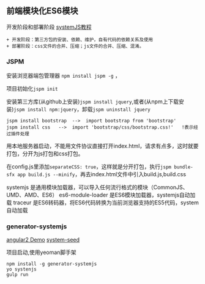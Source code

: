 

## 前端模块化ES6模块

开发阶段和部署阶段 [systemJS教程](https://www.zfanw.com/blog/jspm-systemjs.html)

	+ 开发阶段：第三方包的安装、依赖、维护，自有代码的依赖关系及使用
	+ 部署阶段：css文件的合并、压缩；js文件的合并、压缩、混淆。


### JSPM

安装浏览器端包管理器 `npm install jspm -g` ，

项目初始化`jspm init`

安装第三方库(从github上安装)`jspm install jquery`,或者(从npm上下载安装)`jspm install npm:jquery`，卸载`jspm uninstall jquery`

```
jspm install bootstrap  -->  import bootstrap from 'bootstrap'
jspm install css   -->  import 'bootstrap/css/bootstrap.css!'   !表示经过插件处理
```

用本地服务器启动，不能用文件协议直接打开index.html，请求有点多，这时就要打包，分开为js打包和css打包。

在config.js里添加`separateCSS: true`，这样就是分开打包，执行`jspm bundle-sfx app build.js --minify`，再去index.html文件中引入build.js,build.css



systemjs 是通用模块加载器，可以导入任何流行格式的模块（CommonJS、UMD、AMD、ES6）
es6-module-loader 是ES6模块加载器，systemjs自动加载
traceur  是ES6转码器，将ES6代码转换为当前浏览器支持的ES5代码，system自动加载


### generator-systemjs

[angular2 Demo](https://github.com/amcdnl/angular2-demo)
[system-seed](https://github.com/lookfirst/systemjs-seed)

项目启动,使用yeoman脚手架

```
npm install -g generator-systemjs
yo systenjs
gulp run
```
